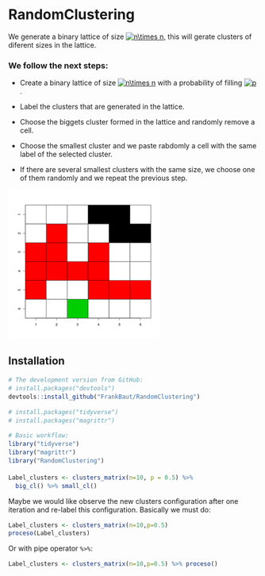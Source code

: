 # RandomClustering

We generate a binary lattice of size <a href="https://www.codecogs.com/eqnedit.php?latex=n\times&space;n" target="_blank"><img src="https://latex.codecogs.com/gif.latex?n\times&space;n" title="n\times n" /></a>, this will gerate clusters of diferent sizes in the lattice.

### We follow the next steps:
* Create a binary lattice of size <a href="https://www.codecogs.com/eqnedit.php?latex=n\times&space;n" target="_blank"><img src="https://latex.codecogs.com/gif.latex?n\times&space;n" title="n\times n" /></a> with a probability of filling <a href="https://www.codecogs.com/eqnedit.php?latex=p" target="_blank"><img src="https://latex.codecogs.com/gif.latex?p" title="p" /></a>.

* Label the clusters that are generated in the lattice.

* Choose the biggets cluster formed in the lattice and randomly remove a cell.

* Choose the smallest cluster and we paste rabdomly  a cell with the same label of the selected cluster.

* If there are several smallest clusters with the same size, we choose one of them randomly and we repeat the previous step.  


![](RandomCluster.gif)

## Installation

``` r
# The development version from GitHub:
# install.packages("devtools")
devtools::install_github("FrankBaut/RandomClustering")
```
``` r
# install.packages("tidyverse")
# install.packages("magrittr")
```

``` r
# Basic workflow:
library("tidyverse")
library("magrittr")
library("RandomClustering")

Label_clusters <- clusters_matrix(n=10, p = 0.5) %>%
  big_cl() %>% small_cl()
```
Maybe we would like observe the new clusters configuration after one iteration and re-label this configuration. Basically we must do:
``` r
Label_clusters <- clusters_matrix(n=10,p=0.5)
proceso(Label_clusters)
```
Or with pipe operator ``` %>% ```:

``` r
Label_clusters <- clusters_matrix(n=10,p=0.5) %>% proceso()
```



